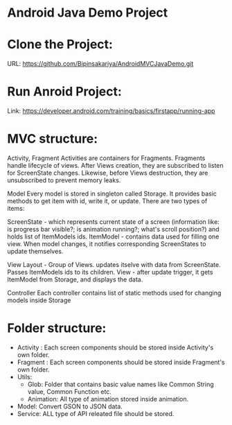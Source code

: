 # Android Java Demo Project

# Clone the Project:
URL: https://github.com/Bipinsakariya/AndroidMVCJavaDemo.git

# Run Anroid Project: 
Link: https://developer.android.com/training/basics/firstapp/running-app
 
# MVC structure:
Activity, Fragment
Activities are containers for Fragments. Fragments handle lifecycle of views. After Views creation, they are subscribed to listen for ScreenState changes. Likewise, before Views destruction, they are unsubscribed to prevent memory leaks.

Model
Every model is stored in singleton called Storage. It provides basic methods to get item with id, write it, or update. There are two types of items:

ScreenState - which represents current state of a screen (information like: is progress bar visible?; is animation running?; what's scroll position?) and holds list of ItemModels ids.
ItemModel - contains data used for filling one view. When model changes, it notifies corresponding ScreenStates to update themselves.

View
Layout - Group of Views. updates itselve with data from ScreenState. Passes ItemModels ids to its children.
View - after update trigger, it gets ItemModel from Storage, and displays the data.

Controller
Each controller contains list of static methods used for changing models inside Storage

# Folder structure:
- Activity : Each screen components should be stored inside Activity's own folder.
- Fragment : Each screen components should be stored inside Fragment's own folder.
- Utils:
    - Glob: Folder that contains basic value names like Common String value, Common Function etc.
    - Animation: All type of animation stored inside animation.
- Model: Convert GSON to JSON data.
- Service: ALL type of API releated file should be stored.
